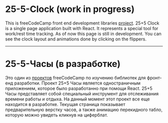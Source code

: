 # 25-5-Clock (work in progress)
This is freeCodeCamp front end development libraries [project](https://www.freecodecamp.org/learn/front-end-development-libraries/front-end-development-libraries-projects/build-a-25--5-clock).
25+5 Clock is a single page application built with React. It represents a special tool for work/rest time tracking. As of now this page is still in development. You can see the clock layout and animations done by clicking on the flippers.

***

# 25-5-Часы (в разработке)
Это один из [проектов](https://www.freecodecamp.org/learn/front-end-development-libraries/front-end-development-libraries-projects/build-a-25--5-clock) freeCodeCamp по изучению библиотек для фронт-енд разработки. Проект 25+5 Часы является одностраничным приложением, которое было разработанно при помощи React.
25+5 Часы представляет собой специальный инструмент для отслеживания времени работы и отдыха. На данный момент этот проект все еще находится в разработке. Текущая страница показывает предварительную верстку часов, а также анимацию перекидного табло, которую можно увидеть кликнув на циферблат.
